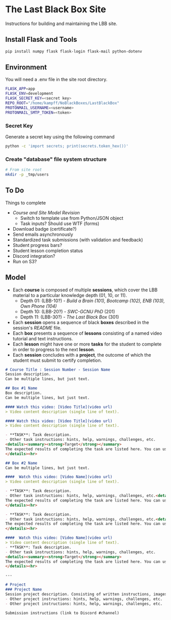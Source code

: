 # The Last Black Box Site

Instructions for building and maintaining the LBB site.

## Install Flask and Tools
```bash
pip install numpy flask flask-login flask-mail python-dotenv 
```

## Environment
You will need a .env file in the site root directory.

```bash
FLASK_APP=app
FLASK_ENV=development
FLASK_SECRET_KEY=<secret key>
REPO_ROOT="/home/kampff/NoBlackBoxes/LastBlackBox"
PROTONMAIL_USERNAME=<username>
PROTONMAIL_SMTP_TOKEN=<token>
```

### Secret Key
Generate a secret key using the following command
```bash
python -c 'import secrets; print(secrets.token_hex())'
```

### Create "database" file system structure
```bash
# From site root
mkdir -p _tmp/users
```

## To Do
Things to complete
- *Course and Site Model Revision*
  - Switch to template use from Python/JSON object
  - Task inputs? Should use WTF (forms)
- Download badge (certificate?)
- Send emails asynchronously
- Standardized task submissions (with validation and feedback)
- Student progress bars?
- Student lesson completion status
- Discord integration?
- Run on S3?

## Model
- Each **course** is composed of multiple **sessions**, which cover the LBB material to a particular knowledge depth (01, 10, or 11).
   - Depth 01: (LBB-10?) - *Build a Brain (101), Bootcamp (102), ENB (103), Own Phone (104)*
   - Depth 10: (LBB-20?) - *SWC-GCNU PhD* (201)
   - Depth 11: (LBB-30?) - *The Last Black Box* (301)
- Each **session** opens a sequence of black **boxes** described in the session's *README* file.
- Each **box** presents a sequence of **lessons** consisting of a named video tutorial and text instructions.
- Each **lesson** might have one or more **tasks** for the student to complete in order to progress to the next **lesson**.
- Each **session** concludes with a **project**, the outcome of which the student must submit to certify completion.

```markdown
# Course Title : Session Number - Session Name
Session description.
Can be multiple lines, but just text.

## Box #1 Name
Box description.
Can be multiple lines, but just text.

#### Watch this video: [Video Title](video url)
> Video content description (single line of text).

#### Watch this video: [Video Title](video url)
> Video content description (single line of text).

- **TASK**: Task description.
- Other task instructions: hints, help, warnings, challenges, etc.
<details><summary><strong>Target</strong></summary>
The expected results of completing the task are listed here. You can use images and links.
</details><hr>

## Box #2 Name
Can be multiple lines, but just text.

####  Watch this video: [Video Name](video url)
> Video content description (single line of text).

- **TASK**: Task description.
- Other task instructions: hints, help, warnings, challenges, etc.<details><summary><strong>Target</strong></summary>
The expected results of completing the task are listed here. You can use images and links.
</details><hr>

- **TASK**: Task description.
- Other task instructions: hints, help, warnings, challenges, etc.<details><summary><strong>Target</strong></summary>
The expected results of completing the task are listed here. You can use images and links.
</details><hr>

####  Watch this video: [Video Name](video url)
> Video content description (single line of text).
- **TASK**: Task description.
- Other task instructions: hints, help, warnings, challenges, etc.
<details><summary><strong>Target</strong></summary>
The expected results of completing the task are listed here. You can use images and links.
</details><hr>

---

# Project
### Project Name
Session project description. Consisting of written instructions, images, videos, and links. Describe project goals, etc.
- Other project instructions: hints, help, warnings, challenges, etc.
- Other project instructions: hints, help, warnings, challenges, etc.

Submission instructions (link to Discord #channel)
```